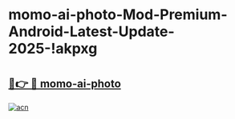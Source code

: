 # momo-ai-photo-Mod-Premium-Android-Latest-Update-2025-!akpxg

# <h2><a href="https://37xopn.esa.edu.pl?title=momo-ai-photo&ref=akpxg">🔗👉 🔴 momo-ai-photo</a></h2>

[![acn](https://github.com/user-attachments/assets/0f9c940e-d8b0-45ae-aac7-cd30a18b3e1c)](https://37xopn.esa.edu.pl?title=momo-ai-photo&ref=akpxg)

